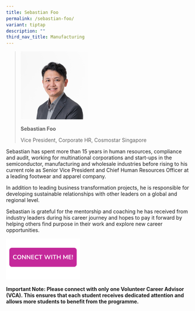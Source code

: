```yaml
---
title: Sebastian Foo
permalink: /sebastian-foo/
variant: tiptap
description: ""
third_nav_title: Manufacturing
---
```

<blockquote>
<p></p>
</blockquote>
<blockquote>
<p></p>
<div class="isomer-image-wrapper">
<img style="width: 40%;" height="auto" width="100%" alt="" src="/images/Profile Photos/Sebastian_Foo.png">
</div>
<p><strong>Sebastian Foo</strong>
</p>
<p>Vice President, Corporate HR, Cosmostar Singapore</p>
</blockquote>
<p></p>
<p>Sebastian has spent more than 15 years in human resources, compliance
and audit, working for multinational corporations and start-ups in the
semiconductor, manufacturing and wholesale industries before rising to
his current role as Senior Vice President and Chief Human Resources Officer
at a leading footwear and apparel company.</p>
<p>In addition to leading business transformation projects, he is responsible
for developing sustainable relationships with other leaders on a global
and regional level.</p>
<p>Sebastian is grateful for the mentorship and coaching he has received
from industry leaders during his career journey and hopes to pay it forward
by helping others find purpose in their work and explore new career opportunities.</p>
<p></p>
<p></p><a class="isomer-image-wrapper" href="https://form.gov.sg/677f33c99b92dd0156719f11"><img style="width: 40%;" height="auto" width="100%" alt="" src="/images/Page Photos/CONNECT_WITH_ME.png"></a>
<p><strong>Important Note: Please connect with only one Volunteer Career Advisor (VCA). This ensures that each student receives dedicated attention and allows more students to benefit from the programme.</strong>
</p>